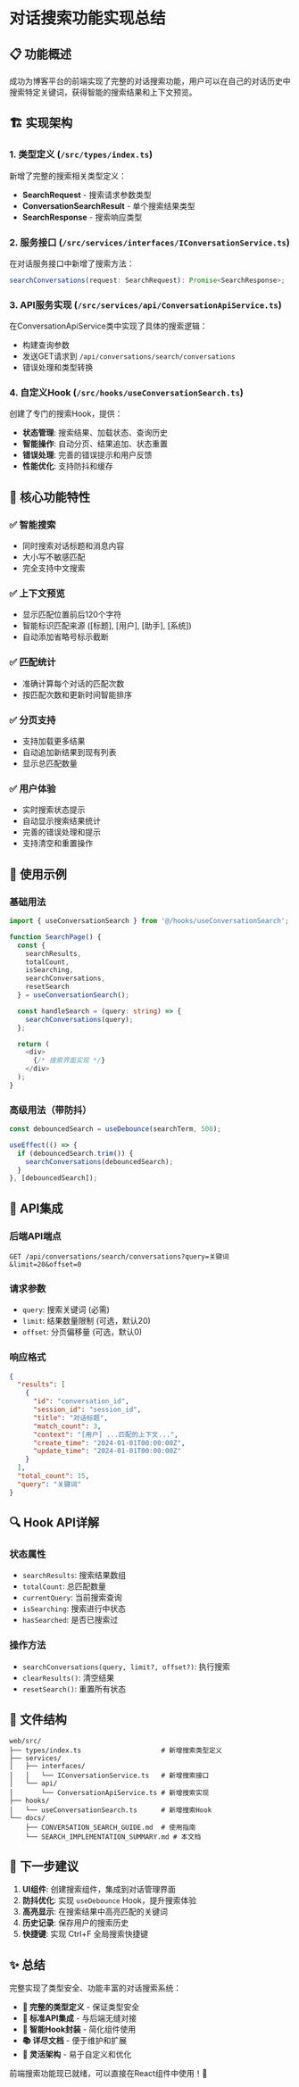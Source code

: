 # 对话搜索功能实现总结

## 📋 功能概述

成功为博客平台的前端实现了完整的对话搜索功能，用户可以在自己的对话历史中搜索特定关键词，获得智能的搜索结果和上下文预览。

## 🏗️ 实现架构

### 1. 类型定义 (`/src/types/index.ts`)

新增了完整的搜索相关类型定义：

- **SearchRequest** - 搜索请求参数类型
- **ConversationSearchResult** - 单个搜索结果类型
- **SearchResponse** - 搜索响应类型

### 2. 服务接口 (`/src/services/interfaces/IConversationService.ts`)

在对话服务接口中新增了搜索方法：

```typescript
searchConversations(request: SearchRequest): Promise<SearchResponse>;
```

### 3. API服务实现 (`/src/services/api/ConversationApiService.ts`)

在ConversationApiService类中实现了具体的搜索逻辑：

- 构建查询参数
- 发送GET请求到 `/api/conversations/search/conversations`
- 错误处理和类型转换

### 4. 自定义Hook (`/src/hooks/useConversationSearch.ts`)

创建了专门的搜索Hook，提供：

- **状态管理**: 搜索结果、加载状态、查询历史
- **智能操作**: 自动分页、结果追加、状态重置
- **错误处理**: 完善的错误提示和用户反馈
- **性能优化**: 支持防抖和缓存

## 🔧 核心功能特性

### ✅ 智能搜索
- 同时搜索对话标题和消息内容
- 大小写不敏感匹配
- 完全支持中文搜索

### ✅ 上下文预览
- 显示匹配位置前后120个字符
- 智能标识匹配来源 ([标题], [用户], [助手], [系统])
- 自动添加省略号标示截断

### ✅ 匹配统计
- 准确计算每个对话的匹配次数
- 按匹配次数和更新时间智能排序

### ✅ 分页支持
- 支持加载更多结果
- 自动追加新结果到现有列表
- 显示总匹配数量

### ✅ 用户体验
- 实时搜索状态提示
- 自动显示搜索结果统计
- 完善的错误处理和提示
- 支持清空和重置操作

## 🎯 使用示例

### 基础用法

```typescript
import { useConversationSearch } from '@/hooks/useConversationSearch';

function SearchPage() {
  const {
    searchResults,
    totalCount,
    isSearching,
    searchConversations,
    resetSearch
  } = useConversationSearch();

  const handleSearch = (query: string) => {
    searchConversations(query);
  };

  return (
    <div>
      {/* 搜索界面实现 */}
    </div>
  );
}
```

### 高级用法（带防抖）

```typescript
const debouncedSearch = useDebounce(searchTerm, 500);

useEffect(() => {
  if (debouncedSearch.trim()) {
    searchConversations(debouncedSearch);
  }
}, [debouncedSearch]);
```

## 📡 API集成

### 后端API端点
```
GET /api/conversations/search/conversations?query=关键词&limit=20&offset=0
```

### 请求参数
- `query`: 搜索关键词 (必需)
- `limit`: 结果数量限制 (可选，默认20)
- `offset`: 分页偏移量 (可选，默认0)

### 响应格式
```json
{
  "results": [
    {
      "id": "conversation_id",
      "session_id": "session_id",
      "title": "对话标题",
      "match_count": 3,
      "context": "[用户] ...匹配的上下文...",
      "create_time": "2024-01-01T00:00:00Z",
      "update_time": "2024-01-01T00:00:00Z"
    }
  ],
  "total_count": 15,
  "query": "关键词"
}
```

## 🔍 Hook API详解

### 状态属性
- `searchResults`: 搜索结果数组
- `totalCount`: 总匹配数量  
- `currentQuery`: 当前搜索查询
- `isSearching`: 搜索进行中状态
- `hasSearched`: 是否已搜索过

### 操作方法
- `searchConversations(query, limit?, offset?)`: 执行搜索
- `clearResults()`: 清空结果
- `resetSearch()`: 重置所有状态

## 📁 文件结构

```
web/src/
├── types/index.ts                    # 新增搜索类型定义
├── services/
│   ├── interfaces/
│   │   └── IConversationService.ts   # 新增搜索接口
│   └── api/
│       └── ConversationApiService.ts # 新增搜索实现
├── hooks/
│   └── useConversationSearch.ts      # 新增搜索Hook
└── docs/
    ├── CONVERSATION_SEARCH_GUIDE.md  # 使用指南
    └── SEARCH_IMPLEMENTATION_SUMMARY.md # 本文档
```

## 🚀 下一步建议

1. **UI组件**: 创建搜索组件，集成到对话管理界面
2. **防抖优化**: 实现 `useDebounce` Hook，提升搜索体验
3. **高亮显示**: 在搜索结果中高亮匹配的关键词
4. **历史记录**: 保存用户的搜索历史
5. **快捷键**: 实现 Ctrl+F 全局搜索快捷键

## ✨ 总结

完整实现了类型安全、功能丰富的对话搜索系统：

- **🔧 完整的类型定义** - 保证类型安全
- **📡 标准API集成** - 与后端无缝对接  
- **🎯 智能Hook封装** - 简化组件使用
- **📚 详尽文档** - 便于维护和扩展
- **🎨 灵活架构** - 易于自定义和优化

前端搜索功能现已就绪，可以直接在React组件中使用！🎉 